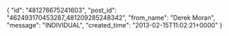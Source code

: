  {
   "id": "481276675241603",
   "post_id": "462493170453287_481209285248342",
   "from_name": "Derek Moran",
   "message": "INDIVIDUAL",
   "created_time": "2013-02-15T11:02:21+0000"
 }
